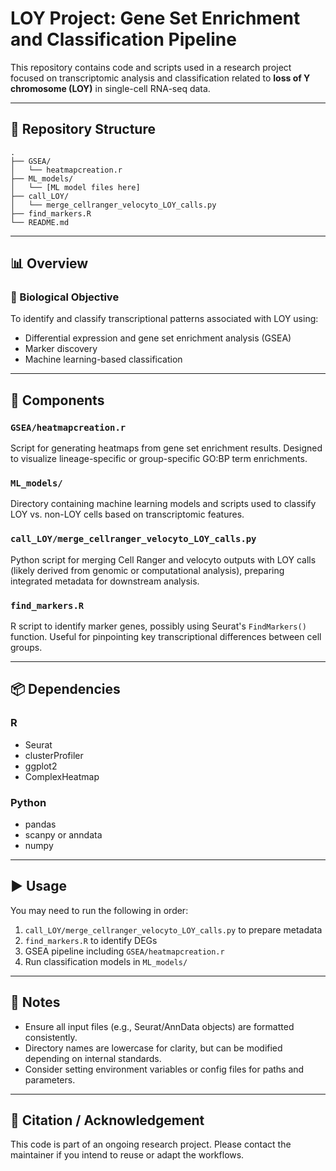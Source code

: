 # LOY Project: Gene Set Enrichment and Classification Pipeline

This repository contains code and scripts used in a research project focused on transcriptomic analysis and classification related to **loss of Y chromosome (LOY)** in single-cell RNA-seq data.

---

## 📁 Repository Structure

```
.
├── GSEA/
│   └── heatmapcreation.r
├── ML_models/
│   └── [ML model files here]
├── call_LOY/
│   └── merge_cellranger_velocyto_LOY_calls.py
├── find_markers.R
└── README.md
```

---

## 📊 Overview

### 🔬 Biological Objective
To identify and classify transcriptional patterns associated with LOY using:
- Differential expression and gene set enrichment analysis (GSEA)
- Marker discovery
- Machine learning-based classification

---

## 🔧 Components

### `GSEA/heatmapcreation.r`
Script for generating heatmaps from gene set enrichment results. Designed to visualize lineage-specific or group-specific GO:BP term enrichments.

### `ML_models/`
Directory containing machine learning models and scripts used to classify LOY vs. non-LOY cells based on transcriptomic features.

### `call_LOY/merge_cellranger_velocyto_LOY_calls.py`
Python script for merging Cell Ranger and velocyto outputs with LOY calls (likely derived from genomic or computational analysis), preparing integrated metadata for downstream analysis.

### `find_markers.R`
R script to identify marker genes, possibly using Seurat's `FindMarkers()` function. Useful for pinpointing key transcriptional differences between cell groups.

---

## 📦 Dependencies

### R
- Seurat
- clusterProfiler
- ggplot2
- ComplexHeatmap

### Python
- pandas
- scanpy or anndata
- numpy

---

## ▶️ Usage

You may need to run the following in order:
1. `call_LOY/merge_cellranger_velocyto_LOY_calls.py` to prepare metadata
2. `find_markers.R` to identify DEGs
3. GSEA pipeline including `GSEA/heatmapcreation.r`
4. Run classification models in `ML_models/`

---

## 📌 Notes

- Ensure all input files (e.g., Seurat/AnnData objects) are formatted consistently.
- Directory names are lowercase for clarity, but can be modified depending on internal standards.
- Consider setting environment variables or config files for paths and parameters.

---

## 🧪 Citation / Acknowledgement

This code is part of an ongoing research project. Please contact the maintainer if you intend to reuse or adapt the workflows.

